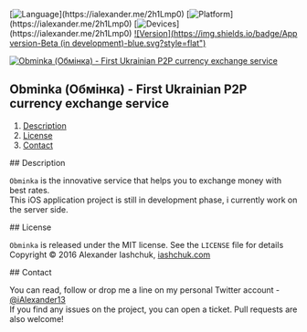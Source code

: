[![Language](https://img.shields.io/badge/Swift-3.0-orange.svg?style=flat")](https://ialexander.me/2h1Lmp0)
[![Platform](https://img.shields.io/badge/Platform-iOS-lightgray.svg?style=flat")](https://ialexander.me/2h1Lmp0)
[![Devices](https://img.shields.io/badge/Devices-iPhone-green.svg?style=flat")](https://ialexander.me/2h1Lmp0)
[![Version](https://img.shields.io/badge/App version-Beta (in development)-blue.svg?style=flat")](https://ialexander.me/2h1Lmp0)

[![Obminka (Обмінка) - First Ukrainian P2P currency exchange service](https://raw.githubusercontent.com/iAlexander/iHalloween/master/Header.jpg)](https://ialexander.me/2h1Lmp0)

## Obminka (Обмінка) - First Ukrainian P2P currency exchange service
1. [Description](#description)
2. [License](#license)
3. [Contact](#contact)

##<a name="description"> Description </a>

```Obminka``` is the innovative service that helps you to exchange money with best rates.  
This iOS application project is still in development phase, i currently work on the server side.

##<a name="license"> License </a>

```Obminka``` is released under the MIT license. See the ```LICENSE``` file for details  
Copyright © 2016 Alexander Iashchuk, <a href="https://iashchuk.com">iashchuk.com</a>

##<a name="contact"> Contact </a>

You can read, follow or drop me a line on my personal Twitter account - [@iAlexander13](https://twitter.com/iAlexander13)  
If you find any issues on the project, you can open a ticket. Pull requests are also welcome!
